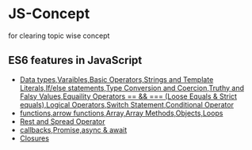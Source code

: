 # JS-Concept

for clearing topic wise concept

<h2>ES6 features in JavaScript</h2>

- [Data types,Varaibles,Basic Operators,Strings and Template Literals,If/else statements,Type Conversion and Coercion,Truthy and Falsy Values,Equaility Operators == && === (Loose Equals & Strict equals),Logical Operators,Switch Statement,Conditional Operator](./Fundamentals-Part_1/final/script.js)
- [functions,arrow functions,Array,Array Methods,Objects,Loops](./Fundamental_Part_2/final/script.js)
- [Rest and Spread Operator](./ES6/restAndSpread.js)
- [callbacks,Promise,async & await](./ES6/callbackPromiseAsyncAwait.js)
- [Closures](./ES6/closure.js)
